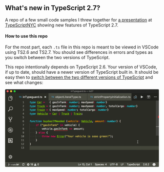 ## What's new in TypeScript 2.7?

A repo of a few small code samples I threw together for [a presentation](http://www.jasonkillian.com/presentations/new-in-ts27.pdf)
at [TypeScriptNYC](https://www.meetup.com/TypeScriptNYC/) showing new features of TypeScript 2.7.

#### How to use this repo

For the most part, each `.ts` file in this repo is meant to be viewed in VSCode using TS2.6 and TS2.7.
You should see differences in errors and types as you switch between the two versions of TypeScript.

This repo intentionally depends on TypeScript 2.6.
Your version of VSCode, if up to date, should have a newer version of TypeScript built in.
It should be easy then to [switch between the two different versions of TypeScript](https://code.visualstudio.com/docs/languages/typescript#_using-newer-typescript-versions) and see what changes:

![example of switching between TS versions in VSCode](https://github.com/JKillian/new-in-TS2.7/raw/master/assets/example.gif)
